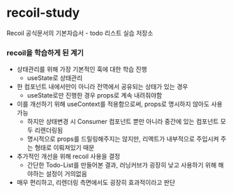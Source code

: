 # recoil-study

Recoil 공식문서의 기본자습서 - todo 리스트 실습 저장소

### recoil을 학습하게 된 계기

- 상태관리를 위해 가장 기본적인 훅에 대한 학습 진행
  - useState로 상태관리
- 한 컴포넌트 내에서만이 아니라 전역에서 공유되는 상태가 있는 경우
  - useState로만 진행한 경우 props로 계속 내려줘야함
- 이를 개선하기 위해 useContext를 적용함으로써, props로 명시하지 않아도 사용가능
  - 하지만 상태변경 시 Consumer 컴포넌트 뿐만 아니라 중간에 있는 컴포넌트 모두 리렌더링됨
  - 명시적으로 props를 드릴링해주지는 않지만, 리액트가 내부적으로 주입시켜 주는 형태로 이뤄져있기 때문
- 추가적인 개선을 위해 recoil 사용을 결정
  - 간단한 Todo-List를 만들어본 결과, 러닝커브가 굉장히 낮고 사용하기 위해 해야하는 설정이 거의없음
- 매우 편리하고, 리렌더링 측면에서도 굉장히 효과적이라고 판단

